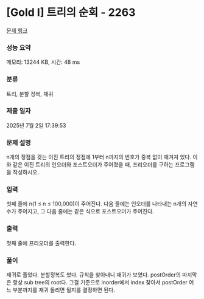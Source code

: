 # [Gold I] 트리의 순회 - 2263 

[문제 링크](https://www.acmicpc.net/problem/2263) 

### 성능 요약

메모리: 13244 KB, 시간: 48 ms

### 분류

트리, 분할 정복, 재귀

### 제출 일자

2025년 7월 2일 17:39:53

### 문제 설명

<p>n개의 정점을 갖는 이진 트리의 정점에 1부터 n까지의 번호가 중복 없이 매겨져 있다. 이와 같은 이진 트리의 인오더와 포스트오더가 주어졌을 때, 프리오더를 구하는 프로그램을 작성하시오.</p>

### 입력 

 <p>첫째 줄에 n(1 ≤ n ≤ 100,000)이 주어진다. 다음 줄에는 인오더를 나타내는 n개의 자연수가 주어지고, 그 다음 줄에는 같은 식으로 포스트오더가 주어진다.</p>

### 출력 

 <p>첫째 줄에 프리오더를 출력한다.</p>

### 풀이 

 <p>재귀로 풀었다. 분할정복도 썼다. 규칙을 찾아내니 재귀가 보였다. postOrder의 마지막은 항상 sub tree의 root다. 그걸 기준으로 inorder에서 index 찾아서 postOrder 어느 부분까지를 재귀 돌리면 될지를 결정하면 된다. </p>
